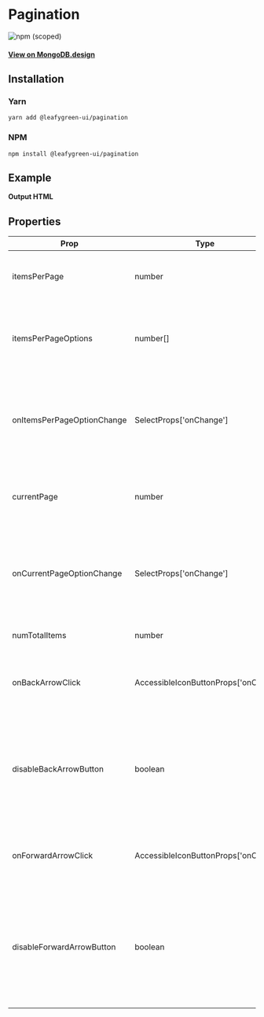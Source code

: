 # Pagination

![npm (scoped)](https://img.shields.io/npm/v/@leafygreen-ui/pagination.svg)

#### [View on MongoDB.design](https://www.mongodb.design/component/pagination/example/)

## Installation

### Yarn

```shell
yarn add @leafygreen-ui/pagination
```

### NPM

```shell
npm install @leafygreen-ui/pagination
```

## Example

**Output HTML**

## Properties

| Prop                       | Type                                 | Description                                                                                          | Default    |
| -------------------------- | ------------------------------------ | ---------------------------------------------------------------------------------------------------- | ---------- |
| itemsPerPage               | number                               | Number of items visible on the current page.                                                         | 10         |
| itemsPerPageOptions        | number[]                             | Options to be shown in the Select to indicate items per page.                                        | [10,25,50] |
| onItemsPerPageOptionChange | SelectProps['onChange']              | onChange prop passed to the Select component that controls the items per page.                       |            |
| currentPage                | number                               | Current index of page shown (starting from 1)                                                        | 1          |
| onCurrentPageOptionChange  | SelectProps['onChange']              | onChange prop passed to the Select component that controls the current page index.                   |            |
| numTotalItems              | number                               | Total number of records.                                                                             |            |
| onBackArrowClick           | AccessibleIconButtonProps['onClick'] | Function called when the forward arrow icon is clicked                                               |            |
| disableBackArrowButton     | boolean                              | Disables the back arrow button. Back arrow button is only disabled on the first page by default      | false      |
| onForwardArrowClick        | AccessibleIconButtonProps['onClick'] | Function called when the forward arrow icon is clicked                                               |            |
| disableForwardArrowButton  | boolean                              | Disables the forward arrow button. Forward arrow button is only disabled on the last page by default | false      |
